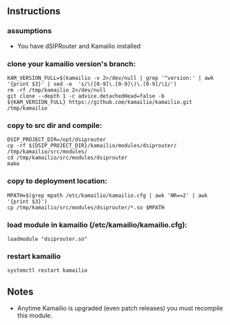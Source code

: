 ## Instructions

### assumptions

- You have dSIPRouter and Kamailio installed


### clone your kamailio version's branch:

```
KAM_VERSION_FULL=$(kamailio -v 2>/dev/null | grep '^version:' | awk '{print $3}' | sed -e  's/\([0-9]\.[0-9]\)\.[0-9]/\1/')
rm -rf /tmp/kamailio 2>/dev/null
git clone --depth 1 -c advice.detachedHead=false -b ${KAM_VERSION_FULL} https://github.com/kamailio/kamailio.git /tmp/kamailio
```

### copy to src dir and compile:

```
DSIP_PROJECT_DIR=/opt/dsiprouter
cp -rf ${DSIP_PROJECT_DIR}/kamailio/modules/dsiprouter/ /tmp/kamailio/src/modules/
cd /tmp/kamailio/src/modules/dsiprouter
make
```

### copy to deployment location:

```
MPATH=$(grep mpath /etc/kamailio/kamailio.cfg | awk 'NR==2' | awk '{print $3}')
cp /tmp/kamailio/src/modules/dsiprouter/*.so $MPATH
```

### load module in kamailio (/etc/kamailio/kamailio.cfg):

```
loadmodule "dsiprouter.so"
```

### restart kamailio

```
systemctl restart kamailio
```

## Notes

- Anytime Kamailio is upgraded (even patch releases) you must recompile this module.
